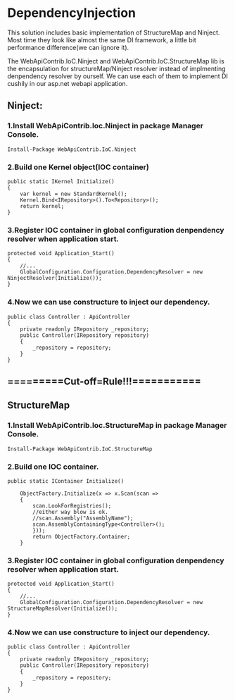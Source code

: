 DependencyInjection
===================

This solution includes basic implementation of StructureMap and Ninject.
Most time they look like almost the same DI framework, a little bit performance difference(we can ignore it).

The WebApiContrib.IoC.Ninject and WebApiContrib.IoC.StructureMap lib is the encapsulation for structureMap/Ninject resolver instead of implmenting denpendency resolver by ourself.
We can use each of them to implement DI cushily in our asp.net webapi application.


## Ninject:

### 1.Install WebApiContrib.Ioc.Ninject in package Manager Console.
   ```
   Install-Package WebApiContrib.IoC.Ninject
   ```

### 2.Build one Kernel object(IOC container)

    public static IKernel Initialize()
    {
        var kernel = new StandardKernel();
        Kernel.Bind<IRepository>().To<Repository>();
        return kernel;
    }

### 3.Register IOC container in global configuration denpendency resolver when application start.

    protected void Application_Start()
    {
        //...
        GlobalConfiguration.Configuration.DependencyResolver = new NinjectResolver(Initialize());
    }

### 4.Now we can use constructure to inject our dependency.

    public class Controller : ApiController
    {
        private readonly IRepository _repository;
        public Controller(IRepository repository)
        {
            _repository = repository;
        }
    }

## =========Cut-off=Rule!!!===========

## StructureMap

### 1.Install WebApiContrib.Ioc.StructureMap in package Manager Console.
   ```
   Install-Package WebApiContrib.IoC.StructureMap
   ```

### 2.Build one IOC container.

    public static IContainer Initialize()

        ObjectFactory.Initialize(x => x.Scan(scan =>
        {
            scan.LookForRegistries();
            //either way blow is ok.
            //scan.Assembly("AssemblyName");
            scan.AssemblyContainingType<Controller>();
            }));
            return ObjectFactory.Container;
        }

### 3.Register IOC container in global configuration denpendency resolver when application start.

    protected void Application_Start()
    {
        //...
        GlobalConfiguration.Configuration.DependencyResolver = new StructureMapResolver(Initialize());
    }

### 4.Now we can use constructure to inject our dependency.

    public class Controller : ApiController
    {
        private readonly IRepository _repository;
        public Controller(IRepository repository)
        {
            _repository = repository;
        }
    }
